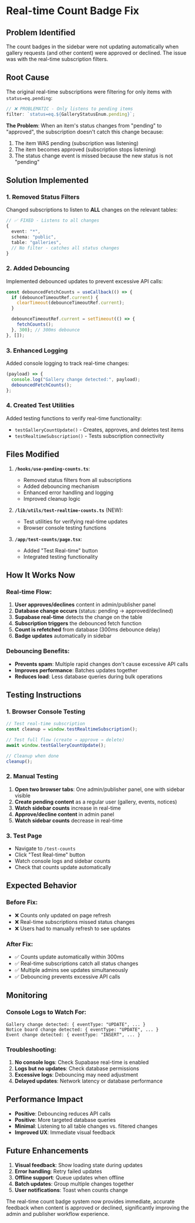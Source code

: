 # Real-time Count Badge Fix

## Problem Identified

The count badges in the sidebar were not updating automatically when gallery requests (and other content) were approved or declined. The issue was with the real-time subscription filters.

## Root Cause

The original real-time subscriptions were filtering for only items with `status=eq.pending`:

```typescript
// ❌ PROBLEMATIC - Only listens to pending items
filter: `status=eq.${GalleryStatusEnum.pending}`;
```

**The Problem**: When an item's status changes from "pending" to "approved", the subscription doesn't catch this change because:

1. The item WAS pending (subscription was listening)
2. The item becomes approved (subscription stops listening)
3. The status change event is missed because the new status is not "pending"

## Solution Implemented

### 1. Removed Status Filters

Changed subscriptions to listen to **ALL** changes on the relevant tables:

```typescript
// ✅ FIXED - Listens to all changes
{
  event: "*",
  schema: "public",
  table: "galleries",
  // No filter - catches all status changes
}
```

### 2. Added Debouncing

Implemented debounced updates to prevent excessive API calls:

```typescript
const debouncedFetchCounts = useCallback(() => {
  if (debounceTimeoutRef.current) {
    clearTimeout(debounceTimeoutRef.current);
  }

  debounceTimeoutRef.current = setTimeout(() => {
    fetchCounts();
  }, 300); // 300ms debounce
}, []);
```

### 3. Enhanced Logging

Added console logging to track real-time changes:

```typescript
(payload) => {
  console.log("Gallery change detected:", payload);
  debouncedFetchCounts();
};
```

### 4. Created Test Utilities

Added testing functions to verify real-time functionality:

- `testGalleryCountUpdate()` - Creates, approves, and deletes test items
- `testRealtimeSubscription()` - Tests subscription connectivity

## Files Modified

1. **`/hooks/use-pending-counts.ts`**:

   - Removed status filters from all subscriptions
   - Added debouncing mechanism
   - Enhanced error handling and logging
   - Improved cleanup logic

2. **`/lib/utils/test-realtime-counts.ts`** (NEW):

   - Test utilities for verifying real-time updates
   - Browser console testing functions

3. **`/app/test-counts/page.tsx`**:
   - Added "Test Real-time" button
   - Integrated testing functionality

## How It Works Now

### Real-time Flow:

1. **User approves/declines** content in admin/publisher panel
2. **Database change occurs** (status: pending → approved/declined)
3. **Supabase real-time** detects the change on the table
4. **Subscription triggers** the debounced fetch function
5. **Count is refetched** from database (300ms debounce delay)
6. **Badge updates** automatically in sidebar

### Debouncing Benefits:

- **Prevents spam**: Multiple rapid changes don't cause excessive API calls
- **Improves performance**: Batches updates together
- **Reduces load**: Less database queries during bulk operations

## Testing Instructions

### 1. Browser Console Testing

```javascript
// Test real-time subscription
const cleanup = window.testRealtimeSubscription();

// Test full flow (create → approve → delete)
await window.testGalleryCountUpdate();

// Cleanup when done
cleanup();
```

### 2. Manual Testing

1. **Open two browser tabs**: One admin/publisher panel, one with sidebar visible
2. **Create pending content** as a regular user (gallery, events, notices)
3. **Watch sidebar counts** increase in real-time
4. **Approve/decline content** in admin panel
5. **Watch sidebar counts** decrease in real-time

### 3. Test Page

- Navigate to `/test-counts`
- Click "Test Real-time" button
- Watch console logs and sidebar counts
- Check that counts update automatically

## Expected Behavior

### Before Fix:

- ❌ Counts only updated on page refresh
- ❌ Real-time subscriptions missed status changes
- ❌ Users had to manually refresh to see updates

### After Fix:

- ✅ Counts update automatically within 300ms
- ✅ Real-time subscriptions catch all status changes
- ✅ Multiple admins see updates simultaneously
- ✅ Debouncing prevents excessive API calls

## Monitoring

### Console Logs to Watch For:

```
Gallery change detected: { eventType: "UPDATE", ... }
Notice board change detected: { eventType: "UPDATE", ... }
Event change detected: { eventType: "INSERT", ... }
```

### Troubleshooting:

1. **No console logs**: Check Supabase real-time is enabled
2. **Logs but no updates**: Check database permissions
3. **Excessive logs**: Debouncing may need adjustment
4. **Delayed updates**: Network latency or database performance

## Performance Impact

- **Positive**: Debouncing reduces API calls
- **Positive**: More targeted database queries
- **Minimal**: Listening to all table changes vs. filtered changes
- **Improved UX**: Immediate visual feedback

## Future Enhancements

1. **Visual feedback**: Show loading state during updates
2. **Error handling**: Retry failed updates
3. **Offline support**: Queue updates when offline
4. **Batch updates**: Group multiple changes together
5. **User notifications**: Toast when counts change

The real-time count badge system now provides immediate, accurate feedback when content is approved or declined, significantly improving the admin and publisher workflow experience.
